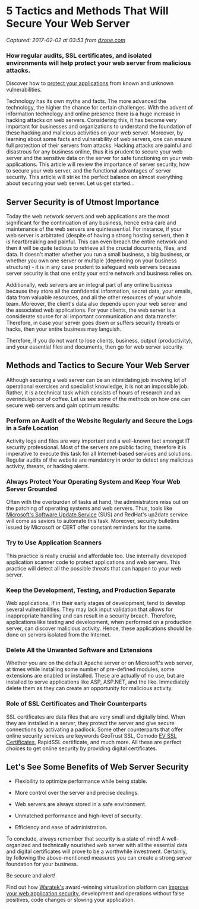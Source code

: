 # 5 Tactics and Methods That Will Secure Your Web Server

_Captured: 2017-02-02 at 03:53 from [dzone.com](https://dzone.com/articles/5-tactics-and-methods-that-will-secure-your-web-se?edition=267881&utm_source=Daily%20Digest&utm_medium=email&utm_campaign=dd%202017-02-01)_

### How regular audits, SSL certificates, and isolated environments will help protect your web server from malicious attacks.

Discover how to [protect your applications](https://dzone.com/go?i=176121&u=http%3A%2F%2Fwww.waratek.com%2Fsolutions%2Fzero-day-defense%2F%3Futm_source%3DDZone%26utm_campaign%3Dba%26utm_medium%3Dprerolltextad%26utm_content%3Dzeroday) from known and unknown vulnerabilities.

Technology has its own myths and facts. The more advanced the technology, the higher the chance for certain challenges. With the advent of information technology and online presence there is a huge increase in hacking attacks on web servers. Considering this, it has become very important for businesses and organizations to understand the foundation of these hacking and malicious activities on your web server. Moreover, by learning about some facts and vulnerability of web servers, one can ensure full protection of their servers from attacks. Hacking attacks are painful and disastrous for any business online, thus it is prudent to secure your web server and the sensitive data on the server for safe functioning on your web applications. This article will review the importance of server security, how to secure your web server, and the functional advantages of server security. This article will strike the perfect balance on almost everything about securing your web server. Let us get started...

## Server Security is of Utmost Importance

Today the web network servers and web applications are the most significant for the continuation of any business, hence extra care and maintenance of the web servers are quintessential. For instance, if your web server is arbitrated (despite of having a strong hosting server), then it is heartbreaking and painful. This can even breach the entire network and then it will be quite tedious to retrieve all the crucial documents, files, and data. It doesn't matter whether you run a small business, a big business, or whether you own one server or multiple (depending on your business structure) - it is in any case prudent to safeguard web servers because server security is that one entity your entire network and business relies on.

Additionally, web servers are an integral part of any online business because they store all the confidential information, secret data, your emails, data from valuable resources, and all the other resources of your whole team. Moreover, the client's data also depends upon your web server and the associated web applications. For your clients, the web server is a considerate source for all important communication and data transfer. Therefore, in case your server goes down or suffers security threats or hacks, then your entire business may languish.

Therefore, if you do not want to lose clients, business, output (productivity), and your essential files and documents, then go for web server security.

## Methods and Tactics to Secure Your Web Server

Although securing a web server can be an intimidating job involving lot of operational exercises and specialist knowledge, it is not an impossible job. Rather, it is a technical task which consists of hours of research and an overindulgence of coffee. Let us see some of the methods on how one can secure web servers and gain optimum results:

### Perform an Audit of the Website Regularly and Secure the Logs in a Safe Location

Activity logs and files are very important and a well-known fact amongst IT security professional. Most of the servers are public facing, therefore it is imperative to execute this task for all Internet-based services and solutions. Regular audits of the website are mandatory in order to detect any malicious activity, threats, or hacking alerts.

### Always Protect Your Operating System and Keep Your Web Server Grounded

Often with the overburden of tasks at hand, the administrators miss out on the patching of operating systems and web servers. Thus, tools like [Microsoft's Software Update Service](https://technet.microsoft.com/en-us/windowsserver/bb332157) (SUS) and RedHat's up2date service will come as saviors to automate this task. Moreover, security bulletins issued by Microsoft or CERT offer constant reminders for the same.

### Try to Use Application Scanners

This practice is really crucial and affordable too. Use internally developed application scanner code to protect applications and web servers. This practice will detect all the possible threats that can happen to your web server.

### Keep the Development, Testing, and Production Separate

Web applications, if in their early stages of development, tend to develop several vulnerabilities. They may lack input validation that allows for inappropriate handling and can result in a security breach. Therefore, applications like testing and development, when performed on a production server, can discover malicious activity. Hence, these applications should be done on servers isolated from the Internet.

### Delete All the Unwanted Software and Extensions

Whether you are on the default Apache server or on Microsoft's web server, at times while installing some number of pre-defined modules, some extensions are enabled or installed. These are actually of no use, but are installed to serve applications like ASP, ASP.NET, and the like. Immediately delete them as they can create an opportunity for malicious activity.

### Role of SSL Certificates and Their Counterparts

SSL certificates are data files that are very small and digitally bind. When they are installed in a server, they protect the server and give secure connections by activating a padlock. Some other counterparts that offer online security services are keywords GeoTrust SSL, Comodo [EV SSL Certificates](https://www.clickssl.net/cheapest-ev-extended-validation-ssl-certificates), RapidSSL certificate, and much more. All these are perfect choices to get online security by providing digital certificates.

## Let's See Some Benefits of Web Server Security

  * Flexibility to optimize performance while being stable.

  * More control over the server and precise dealings.

  * Web servers are always stored in a safe environment.

  * Unmatched performance and high-level of security.

  * Efficiency and ease of administration.

To conclude, always remember that security is a state of mind! A well-organized and technically nourished web server with all the essential data and digital certificates will prove to be a worthwhile investment. Certainly, by following the above-mentioned measures you can create a strong server foundation for your business.

Be secure and alert!

Find out how [Waratek's](https://dzone.com/go?i=176122&u=http%3A%2F%2Fwww.waratek.com%2Fsolutions%2Fapplication-protection%2F%3Futm_source%3DDZone%26utm_campaign%3Dba%26utm_medium%3Dpostrolltextad%26utm_content%3Dappprotect) award-winning virtualization platform can [improve your web application security](https://dzone.com/go?i=176122&u=http%3A%2F%2Fwww.waratek.com%2Fsolutions%2Fapplication-protection%2F%3Futm_source%3DDZone%26utm_campaign%3Dba%26utm_medium%3Dpostrolltextad%26utm_content%3Dappprotect), development and operations without false positives, code changes or slowing your application.
